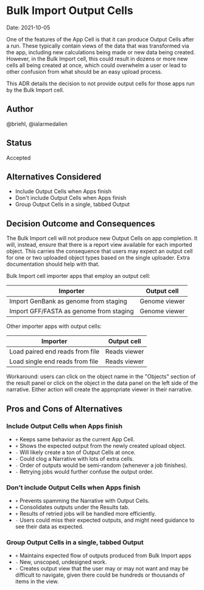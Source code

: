 # Bulk Import Output Cells

Date: 2021-10-05

One of the features of the App Cell is that it can produce Output Cells after a run. These typically contain views of the data that was transformed via the app, including new calculations being made or new data being created. However, in the Bulk Import cell, this could result in dozens or more new cells all being created at once, which could overwhelm a user or lead to other confusion from what should be an easy upload process.

This ADR details the decision to not provide output cells for those apps run by the Bulk Import cell.

## Author

@briehl, @ialarmedalien

## Status

Accepted

## Alternatives Considered

* Include Output Cells when Apps finish
* Don't include Output Cells when Apps finish
* Group Output Cells in a single, tabbed Output

## Decision Outcome and Consequences

The Bulk Import cell will not produce new Output Cells on app completion. It will, instead, ensure that there is a report view available for each imported object. This carries the consequence that users may expect an output cell for one or two uploaded object types based on the single uploader. Extra documentation should help with that.

Bulk Import cell importer apps that employ an output cell:

| Importer | Output cell |
|---|---|
| Import GenBank as genome from staging | Genome viewer |
| Import GFF/FASTA as genome from staging | Genome viewer |

Other importer apps with output cells:

| Importer | Output cell |
|---|---|
| Load paired end reads from file | Reads viewer |
| Load single end reads from file | Reads viewer |

Workaround: users can click on the object name in the "Objects" section of the result panel or click on the object in the data panel on the left side of the narrative. Either action will create the appropriate viewer in their narrative.

## Pros and Cons of Alternatives

### Include Output Cells when Apps finish

* `+` Keeps same behavior as the current App Cell.
* `+` Shows the expected output from the newly created upload object.
* `-` Will likely create a ton of Output Cells at once.
* `-` Could clog a Narrative with lots of extra cells.
* `-` Order of outputs would be semi-random (whenever a job finishes).
* `-` Retrying jobs would further confuse the output order.

### Don't include Output Cells when Apps finish

* `+` Prevents spamming the Narrative with Output Cells.
* `+` Consolidates outputs under the Results tab.
* `+` Results of retried jobs will be handled more efficiently.
* `-` Users could miss their expected outputs, and might need guidance to see their data as expected.

### Group Output Cells in a single, tabbed Output

* `+` Maintains expected flow of outputs produced from Bulk Import apps
* `-` New, unscoped, undesigned work.
* `-` Creates output view that the user may or may not want and may be difficult to navigate, given there could be hundreds or thousands of items in the view.

